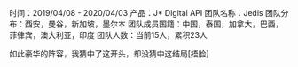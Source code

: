 时间：2019/04/08 - 2020/04/03
产品：J* Digital API
团队名称：Jedis
团队分布：西安，曼谷，新加坡，墨尔本
团队成员国籍：中国，泰国，加拿大，巴西，菲律宾，澳大利亚，印度
团队人数：当前15人，累积23人

如此豪华的阵容，我猜中了这开头，却没猜中这结局[捂脸]